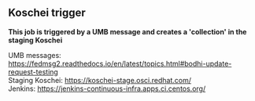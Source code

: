 ## Koschei trigger

**This job is triggered by a UMB message and creates a 'collection' in the staging Koschei**

UMB messages: https://fedmsg2.readthedocs.io/en/latest/topics.html#bodhi-update-request-testing  
Staging Koschei: https://koschei-stage.osci.redhat.com/  
Jenkins: https://jenkins-continuous-infra.apps.ci.centos.org/  
